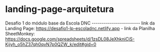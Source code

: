 # landing-page-arquitetura
Desafio 1 do módulo base da Escola DNC ------------------------
link da Landing Page: https://desafio1-lp-escoladnc.netlify.app -
link da Planilha SheetMonkey: https://docs.google.com/spreadsheets/d/1zsDL08JeXhkniCjS-Kijyh_o5hZ37qh0qvN7p0QZW_k/edit#gid=0
